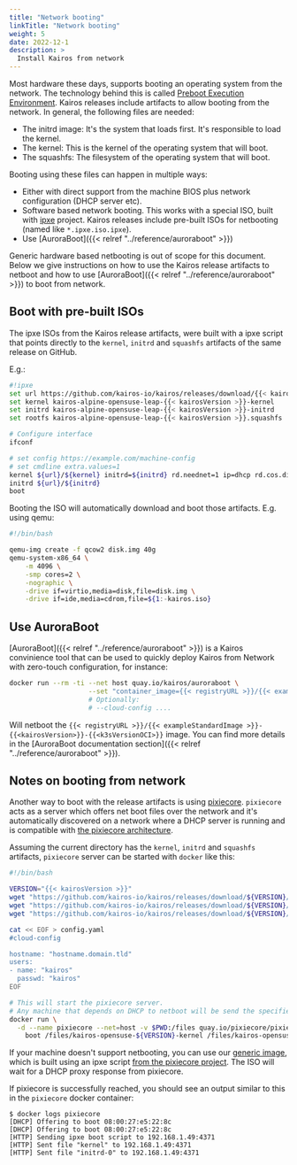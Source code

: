 ```yaml
---
title: "Network booting"
linkTitle: "Network booting"
weight: 5
date: 2022-12-1
description: >
  Install Kairos from network
---
```


Most hardware these days, supports booting an operating system from the network.
The technology behind this is called [Preboot Execution Environment](https://en.wikipedia.org/wiki/Preboot_Execution_Environment).
Kairos releases include artifacts to allow booting from the network. In general, the following files are needed:

- The initrd image: It's the system that loads first. It's responsible to load the kernel.
- The kernel: This is the kernel of the operating system that will boot.
- The squashfs: The filesystem of the operating system that will boot.

Booting using these files can happen in multiple ways:

- Either with direct support from the machine BIOS plus network configuration (DHCP server etc).
- Software based network booting. This works with a special ISO, built with
  [ipxe](https://ipxe.org/) project. Kairos releases include pre-built ISOs for
  netbooting (named like `*.ipxe.iso.ipxe`).
- Use [AuroraBoot]({{< relref "../reference/auroraboot" >}})

Generic hardware based netbooting is out of scope for this document.
Below we give instructions on how to use the Kairos release artifacts to netboot and how to use [AuroraBoot]({{< relref "../reference/auroraboot" >}}) to boot from network.

## Boot with pre-built ISOs

The ipxe ISOs from the Kairos release artifacts, were built with a ipxe script that points directly to the
`kernel`, `initrd` and `squashfs` artifacts of the same release on GitHub.

E.g.:

```bash
#!ipxe
set url https://github.com/kairos-io/kairos/releases/download/{{< kairosVersion >}}
set kernel kairos-alpine-opensuse-leap-{{< kairosVersion >}}-kernel
set initrd kairos-alpine-opensuse-leap-{{< kairosVersion >}}-initrd
set rootfs kairos-alpine-opensuse-leap-{{< kairosVersion >}}.squashfs

# Configure interface
ifconf

# set config https://example.com/machine-config
# set cmdline extra.values=1
kernel ${url}/${kernel} initrd=${initrd} rd.neednet=1 ip=dhcp rd.cos.disable root=live:${url}/${rootfs} netboot nodepair.enable config_url=${config} console=tty1 console=ttyS0 ${cmdline}
initrd ${url}/${initrd}
boot
```

Booting the ISO will automatically download and boot those artifacts. E.g. using qemu:

```bash
#!/bin/bash

qemu-img create -f qcow2 disk.img 40g
qemu-system-x86_64 \
    -m 4096 \
    -smp cores=2 \
    -nographic \
    -drive if=virtio,media=disk,file=disk.img \
    -drive if=ide,media=cdrom,file=${1:-kairos.iso}

```

## Use AuroraBoot

[AuroraBoot]({{< relref "../reference/auroraboot" >}}) is a Kairos convinience tool that can be used to quickly deploy Kairos from Network with zero-touch configuration, for instance:

```bash
docker run --rm -ti --net host quay.io/kairos/auroraboot \
                    --set "container_image={{< registryURL >}}/{{< exampleStandardImage >}}-{{<kairosVersion>}}-{{<k3sVersionOCI>}}"
                    # Optionally:
                    # --cloud-config ....
```

Will netboot the `{{< registryURL >}}/{{< exampleStandardImage >}}-{{<kairosVersion>}}-{{<k3sVersionOCI>}}` image. You can find more details in the [AuroraBoot documentation section]({{< relref "../reference/auroraboot" >}}).

## Notes on booting from network

Another way to boot with the release artifacts is using [pixiecore](https://github.com/danderson/netboot/tree/master/pixiecore).
`pixiecore` acts as a server which offers net boot files over the network and it's automatically discovered on a network where a DHCP server is running and is compatible with [the pixiecore architecture](https://github.com/danderson/netboot/blob/master/pixiecore/README.booting.md).


Assuming the current directory has the `kernel`, `initrd` and `squashfs` artifacts,
`pixiecore` server can be started with `docker` like this:

```bash
#!/bin/bash

VERSION="{{< kairosVersion >}}"
wget "https://github.com/kairos-io/kairos/releases/download/${VERSION}/kairos-core-opensuse-leap-amd64-generic-${VERSION}-kernel"
wget "https://github.com/kairos-io/kairos/releases/download/${VERSION}/kairos-core-opensuse-leap-amd64-generic-${VERSION}-initrd"
wget "https://github.com/kairos-io/kairos/releases/download/${VERSION}/kairos-core-opensuse-leap-amd64-generic-${VERSION}.squashfs"

cat << EOF > config.yaml
#cloud-config

hostname: "hostname.domain.tld"
users:
- name: "kairos"
  passwd: "kairos"
EOF

# This will start the pixiecore server.
# Any machine that depends on DHCP to netboot will be send the specified files and the cmd boot line.
docker run \
  -d --name pixiecore --net=host -v $PWD:/files quay.io/pixiecore/pixiecore \
    boot /files/kairos-opensuse-${VERSION}-kernel /files/kairos-opensuse-${VERSION}-initrd --cmdline="rd.neednet=1 ip=dhcp rd.cos.disable root=live:{{ ID \"/files/kairos-opensuse-leap-${VERSION}.squashfs\" }} netboot nodepair.enable config_url={{ ID \"/files/config.yaml\" }} console=tty1 console=ttyS0 console=tty0"
```

If your machine doesn't support netbooting, you can use our [generic image](https://github.com/kairos-io/ipxe-dhcp/releases), which is built using an ipxe script [from the pixiecore project](https://github.com/danderson/netboot/blob/master/pixiecore/boot.ipxe). The ISO will wait for a DHCP proxy response from pixiecore.

If pixiecore is successfully reached, you should see an output similar to this in the `pixiecore` docker container:

```
$ docker logs pixiecore
[DHCP] Offering to boot 08:00:27:e5:22:8c
[DHCP] Offering to boot 08:00:27:e5:22:8c
[HTTP] Sending ipxe boot script to 192.168.1.49:4371
[HTTP] Sent file "kernel" to 192.168.1.49:4371
[HTTP] Sent file "initrd-0" to 192.168.1.49:4371
```
